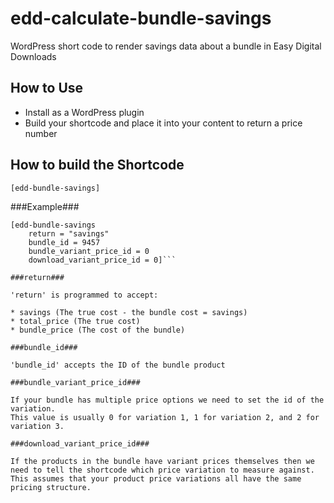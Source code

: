 edd-calculate-bundle-savings
============================

WordPress short code to render savings data about a bundle in Easy Digital Downloads


## How to Use ##

* Install as a WordPress plugin 
* Build your shortcode and place it into your content to return a price number

## How to build the Shortcode ##

``` [edd-bundle-savings] ```

###Example###

```
[edd-bundle-savings
    return = "savings"
    bundle_id = 9457
    bundle_variant_price_id = 0
    download_variant_price_id = 0]```
    
###return###

'return' is programmed to accept:

* savings (The true cost - the bundle cost = savings)
* total_price (The true cost)
* bundle_price (The cost of the bundle)

###bundle_id###

'bundle_id' accepts the ID of the bundle product

###bundle_variant_price_id###

If your bundle has multiple price options we need to set the id of the variation.
This value is usually 0 for variation 1, 1 for variation 2, and 2 for variation 3.

###download_variant_price_id###

If the products in the bundle have variant prices themselves then we need to tell the shortcode which price variation to measure against. This assumes that your product price variations all have the same pricing structure. 
